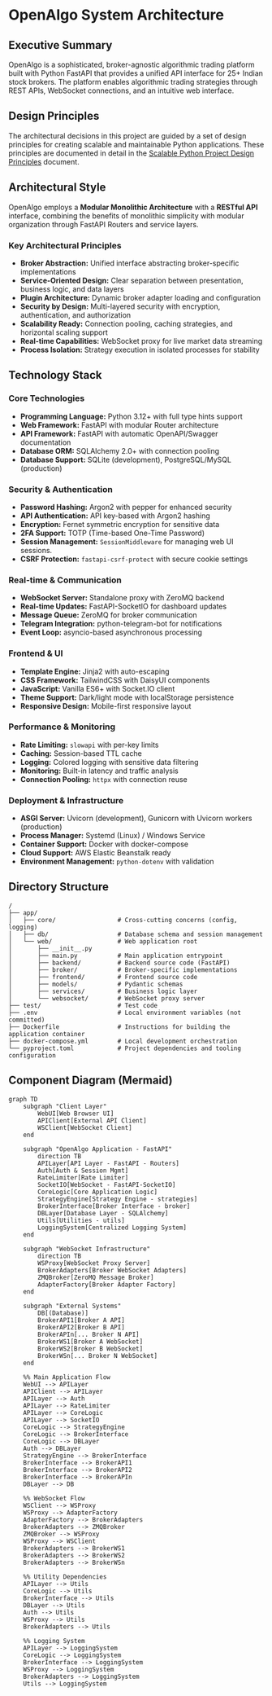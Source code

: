 # OpenAlgo System Architecture

## Executive Summary

OpenAlgo is a sophisticated, broker-agnostic algorithmic trading platform built with Python FastAPI that provides a unified API interface for 25+ Indian stock brokers. The platform enables algorithmic trading strategies through REST APIs, WebSocket connections, and an intuitive web interface.

## Design Principles

The architectural decisions in this project are guided by a set of design principles for creating scalable and maintainable Python applications. These principles are documented in detail in the [Scalable Python Project Design Principles](design.md) document.

## Architectural Style

OpenAlgo employs a **Modular Monolithic Architecture** with a **RESTful API** interface, combining the benefits of monolithic simplicity with modular organization through FastAPI Routers and service layers.

### Key Architectural Principles
*   **Broker Abstraction:** Unified interface abstracting broker-specific implementations
*   **Service-Oriented Design:** Clear separation between presentation, business logic, and data layers
*   **Plugin Architecture:** Dynamic broker adapter loading and configuration
*   **Security by Design:** Multi-layered security with encryption, authentication, and authorization
*   **Scalability Ready:** Connection pooling, caching strategies, and horizontal scaling support
*   **Real-time Capabilities:** WebSocket proxy for live market data streaming
*   **Process Isolation:** Strategy execution in isolated processes for stability

## Technology Stack

### Core Technologies
*   **Programming Language:** Python 3.12+ with full type hints support
*   **Web Framework:** FastAPI with modular Router architecture
*   **API Framework:** FastAPI with automatic OpenAPI/Swagger documentation
*   **Database ORM:** SQLAlchemy 2.0+ with connection pooling
*   **Database Support:** SQLite (development), PostgreSQL/MySQL (production)

### Security & Authentication
*   **Password Hashing:** Argon2 with pepper for enhanced security
*   **API Authentication:** API key-based with Argon2 hashing
*   **Encryption:** Fernet symmetric encryption for sensitive data
*   **2FA Support:** TOTP (Time-based One-Time Password)
*   **Session Management:** `SessionMiddleware` for managing web UI sessions.
*   **CSRF Protection:** `fastapi-csrf-protect` with secure cookie settings

### Real-time & Communication
*   **WebSocket Server:** Standalone proxy with ZeroMQ backend
*   **Real-time Updates:** FastAPI-SocketIO for dashboard updates
*   **Message Queue:** ZeroMQ for broker communication
*   **Telegram Integration:** python-telegram-bot for notifications
*   **Event Loop:** asyncio-based asynchronous processing

### Frontend & UI
*   **Template Engine:** Jinja2 with auto-escaping
*   **CSS Framework:** TailwindCSS with DaisyUI components
*   **JavaScript:** Vanilla ES6+ with Socket.IO client
*   **Theme Support:** Dark/light mode with localStorage persistence
*   **Responsive Design:** Mobile-first responsive layout

### Performance & Monitoring
*   **Rate Limiting:** `slowapi` with per-key limits
*   **Caching:** Session-based TTL cache
*   **Logging:** Colored logging with sensitive data filtering
*   **Monitoring:** Built-in latency and traffic analysis
*   **Connection Pooling:** `httpx` with connection reuse

### Deployment & Infrastructure
*   **ASGI Server:** Uvicorn (development), Gunicorn with Uvicorn workers (production)
*   **Process Manager:** Systemd (Linux) / Windows Service
*   **Container Support:** Docker with docker-compose
*   **Cloud Support:** AWS Elastic Beanstalk ready
*   **Environment Management:** `python-dotenv` with validation

## Directory Structure

```
/
├── app/
│   ├── core/                 # Cross-cutting concerns (config, logging)
│   ├── db/                   # Database schema and session management
│   └── web/                  # Web application root
│       ├── __init__.py
│       ├── main.py           # Main application entrypoint
│       ├── backend/          # Backend source code (FastAPI)
│       ├── broker/           # Broker-specific implementations
│       ├── frontend/         # Frontend source code
│       ├── models/           # Pydantic schemas
│       ├── services/         # Business logic layer
│       └── websocket/        # WebSocket proxy server
├── test/                     # Test code
├── .env                      # Local environment variables (not committed)
├── Dockerfile                # Instructions for building the application container
├── docker-compose.yml        # Local development orchestration
└── pyproject.toml            # Project dependencies and tooling configuration
```

## Component Diagram (Mermaid)

```mermaid
graph TD
    subgraph "Client Layer"
        WebUI[Web Browser UI]
        APIClient[External API Client]
        WSClient[WebSocket Client]
    end

    subgraph "OpenAlgo Application - FastAPI"
        direction TB
        APILayer[API Layer - FastAPI - Routers]
        Auth[Auth & Session Mgmt]
        RateLimiter[Rate Limiter]
        SocketIO[WebSocket - FastAPI-SocketIO]
        CoreLogic[Core Application Logic]
        StrategyEngine[Strategy Engine - strategies]
        BrokerInterface[Broker Interface - broker]
        DBLayer[Database Layer - SQLAlchemy]
        Utils[Utilities - utils]
        LoggingSystem[Centralized Logging System]
    end

    subgraph "WebSocket Infrastructure"
        direction TB
        WSProxy[WebSocket Proxy Server]
        BrokerAdapters[Broker WebSocket Adapters]
        ZMQBroker[ZeroMQ Message Broker]
        AdapterFactory[Broker Adapter Factory]
    end

    subgraph "External Systems"
        DB[(Database)]
        BrokerAPI1[Broker A API]
        BrokerAPI2[Broker B API]
        BrokerAPIn[... Broker N API]
        BrokerWS1[Broker A WebSocket]
        BrokerWS2[Broker B WebSocket]
        BrokerWSn[... Broker N WebSocket]
    end

    %% Main Application Flow
    WebUI --> APILayer
    APIClient --> APILayer
    APILayer --> Auth
    APILayer --> RateLimiter
    APILayer --> CoreLogic
    APILayer --> SocketIO
    CoreLogic --> StrategyEngine
    CoreLogic --> BrokerInterface
    CoreLogic --> DBLayer
    Auth --> DBLayer
    StrategyEngine --> BrokerInterface
    BrokerInterface --> BrokerAPI1
    BrokerInterface --> BrokerAPI2
    BrokerInterface --> BrokerAPIn
    DBLayer --> DB
    
    %% WebSocket Flow
    WSClient --> WSProxy
    WSProxy --> AdapterFactory
    AdapterFactory --> BrokerAdapters
    BrokerAdapters --> ZMQBroker
    ZMQBroker --> WSProxy
    WSProxy --> WSClient
    BrokerAdapters --> BrokerWS1
    BrokerAdapters --> BrokerWS2
    BrokerAdapters --> BrokerWSn
    
    %% Utility Dependencies
    APILayer --> Utils
    CoreLogic --> Utils
    BrokerInterface --> Utils
    DBLayer --> Utils
    Auth --> Utils
    WSProxy --> Utils
    BrokerAdapters --> Utils
    
    %% Logging System
    APILayer --> LoggingSystem
    CoreLogic --> LoggingSystem
    BrokerInterface --> LoggingSystem
    WSProxy --> LoggingSystem
    BrokerAdapters --> LoggingSystem
    Utils --> LoggingSystem